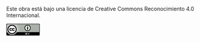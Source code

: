 Este obra está bajo una licencia de Creative Commons Reconocimiento 4.0 Internacional.

![](icon-lc.png)